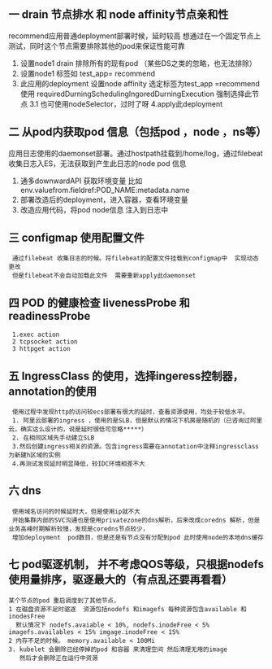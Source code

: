 ## 一  drain  节点排水 和 node affinity节点亲和性
  recommend应用普通deployment部署时候，延时较高 想通过在一个固定节点上测试，同时这个节点需要排除其他的pod来保证性能可靠
   1. 设置node1  drain 排除所有的现有pod （某些DS之类的忽略，也无法排除）
   2. 设置node1 标签如 test_app= recommend 
   3. 此应用的deployment 设置node affinity 选定标签为test_app =recommend  使用 requiredDurningSchedulingIngoredDurningExecution 强制选择此节点
      3.1 也可使用nodeSelector，过时了呀
   4.apply此deployment
   
## 二  从pod内获取pod 信息（包括pod ，node ，ns等） 
   应用日志使用的daemonset部署。通过hostpath挂载到/home/log，通过filebeat收集日志入ES，无法获取到产生此日志的node pod 信息
   1. 通多downwardAPI 获取环境变量  比如 env.valuefrom.fieldref:POD_NAME:metadata.name
   2. 部署改造后的deployment，进入容器，查看环境变量
   3. 改造应用代码，将pod node信息 注入到日志中

## 三 configmap 使用配置文件
     通过filebeat 收集日志的时候。将filebeat的配置文件挂载到configmap中  实现动态更改
     但是filebeat不会自动加载此文件  需要重新apply此daemonset
     
## 四 POD 的健康检查 livenessProbe 和 readinessProbe
     1.exec action
     2 tcpsocket action
     3 httpget action
     
## 五 IngressClass 的使用，选择ingeress控制器，annotation的使用
     使用过程中发现http的访问较ecs部署有很大的延时，查看资源使用，均处于较低水平。
     1. 阿里云部署的ingress ，使用的是SLB，但是默认的情况下机房是随机的（已咨询过阿里云，确实这么设计的，说是延时很低可忽略*****）
     2. 在相同区域先手动建立SLB
     3.然后创建ingress相关的资源。包含ingress需要在annotation中注释ingressclass 为新建h区域的实例
     4.再测试发现延时明显降低，较IDC环境相差不大

## 六 dns 
     使用域名访问的时候延时大，但是使用ip就不大
     开始集群内部的SVC沟通也是使用privatezone的dns解析，后来改成coredns 解析，但是业务高峰时期解析较慢，发现是coredns节点较少，
     增加deployment  pod数目，但是还是有节点没有分配到pod 此时使用node的本地dns缓存

## 七 pod驱逐机制， 并不考虑QOS等级，只根据nodefs使用量排序，驱逐最大的（有点乱还要再看看）
    某个节点的pod 重启调度到了其他节点，
    1 在磁盘资源不足时驱逐  资源包括nodefs 和imagefs 每种资源包含available 和 inodesFree  
      默认情况下 nodefs.avaiable < 10%, nodefs.inodeFree < 5% imagefs.availables < 15% imgage.inodeFree < 15%
    2 内存不足的时候。 memory.available < 100Mi
    3. kubelet 会删除已经停掉的pod 和容器 来清理空间 然后清理无用的image 
       然后才会删除正在运行中资源
